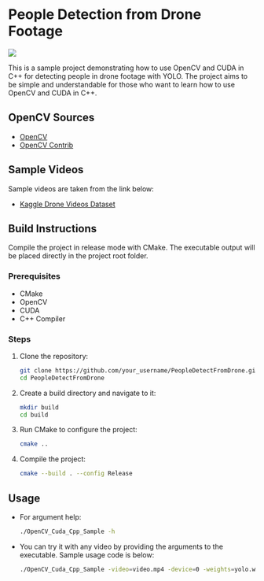 # People Detection from Drone Footage
![](assests/output.gif)


This is a sample project demonstrating how to use OpenCV and CUDA in C++ for detecting people in drone footage with YOLO. The project aims to be simple and understandable for those who want to learn how to use OpenCV and CUDA in C++.

## OpenCV Sources

- [OpenCV](https://github.com/opencv/opencv)
- [OpenCV Contrib](https://github.com/opencv/opencv_contrib)

## Sample Videos

Sample videos are taken from the link below:

- [Kaggle Drone Videos Dataset](https://www.kaggle.com/datasets/kmader/drone-videos/data)

## Build Instructions

Compile the project in release mode with CMake. The executable output will be placed directly in the project root folder.

### Prerequisites

- CMake
- OpenCV
- CUDA
- C++ Compiler

### Steps

1. Clone the repository:
   ```sh
   git clone https://github.com/your_username/PeopleDetectFromDrone.git
   cd PeopleDetectFromDrone
   ```
2. Create a build directory and navigate to it:
   ```sh
   mkdir build
   cd build
   ```
3. Run CMake to configure the project:
    ```sh
    cmake ..
    ```
4. Compile the project:
    ```sh
    cmake --build . --config Release
    ```

## Usage
- For argument help:
    ```sh
    ./OpenCV_Cuda_Cpp_Sample -h
    ```


- You can try it with any video by providing the arguments to the executable. Sample usage code is below:
    ```sh
    ./OpenCV_Cuda_Cpp_Sample -video=video.mp4 -device=0 -weights=yolo.weights -config=yolo.cfg -classes=coco.names
    ```

